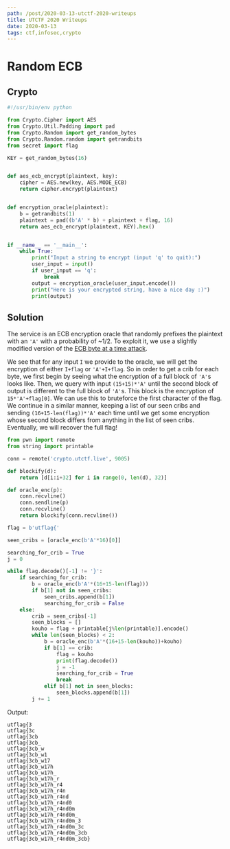 ```yaml
---
path: /post/2020-03-13-utctf-2020-writeups
title: UTCTF 2020 Writeups
date: 2020-03-13
tags: ctf,infosec,crypto
---
```


# Random ECB

## Crypto

```python
#!/usr/bin/env python

from Crypto.Cipher import AES
from Crypto.Util.Padding import pad
from Crypto.Random import get_random_bytes
from Crypto.Random.random import getrandbits
from secret import flag

KEY = get_random_bytes(16)


def aes_ecb_encrypt(plaintext, key):
    cipher = AES.new(key, AES.MODE_ECB)
    return cipher.encrypt(plaintext)


def encryption_oracle(plaintext):
    b = getrandbits(1)
    plaintext = pad((b'A' * b) + plaintext + flag, 16)
    return aes_ecb_encrypt(plaintext, KEY).hex()


if __name__ == '__main__':
    while True:
        print("Input a string to encrypt (input 'q' to quit):")
        user_input = input()
        if user_input == 'q':
            break
        output = encryption_oracle(user_input.encode())
        print("Here is your encrypted string, have a nice day :)")
        print(output)
```

## Solution

The service is an ECB encryption oracle that randomly prefixes the plaintext with an `'A'` with a probability of ~1/2. To exploit it, we use a slightly modified version of the [ECB byte at a time attack](https://github.com/ashutosh1206/Crypton/tree/master/Block-Cipher/Attack-ECB-Byte-at-a-Time). 

We see that for any input `I` we provide to the oracle, we will get the encryption of either `I+flag` or `'A'+I+flag`. So in order to get a crib for each byte, we first begin by seeing what the encryption of a full block of `'A'`s looks like. Then, we query with input `(15+15)*'A'` until the second block of output is different to the full block of `'A'`s. This block is the encryption of `15*'A'+flag[0]`. We can use this to bruteforce the first character of the flag. We continue in a similar manner, keeping a list of our seen cribs and sending `(16+15-len(flag))*'A'` each time until we get some encryption whose second block differs from anything in the list of seen cribs. Eventually, we will recover the full flag!

```python
from pwn import remote
from string import printable

conn = remote('crypto.utctf.live', 9005)

def blockify(d):
    return [d[i:i+32] for i in range(0, len(d), 32)]

def oracle_enc(p):
    conn.recvline()
    conn.sendline(p)
    conn.recvline()
    return blockify(conn.recvline())

flag = b'utflag{'

seen_cribs = [oracle_enc(b'A'*16)[0]]

searching_for_crib = True
j = 0

while flag.decode()[-1] != '}':
    if searching_for_crib:
        b = oracle_enc(b'A'*(16+15-len(flag)))
        if b[1] not in seen_cribs:
            seen_cribs.append(b[1])
            searching_for_crib = False
    else:
        crib = seen_cribs[-1]
        seen_blocks = []
        kouho = flag + printable[j%len(printable)].encode()
        while len(seen_blocks) < 2:
            b = oracle_enc(b'A'*(16+15-len(kouho))+kouho)
            if b[1] == crib:
                flag = kouho
                print(flag.decode())
                j = -1
                searching_for_crib = True
                break
            elif b[1] not in seen_blocks:
                seen_blocks.append(b[1])
        j += 1
```

Output:

```
utflag{3
utflag{3c
utflag{3cb
utflag{3cb_
utflag{3cb_w
utflag{3cb_w1
utflag{3cb_w17
utflag{3cb_w17h
utflag{3cb_w17h_
utflag{3cb_w17h_r
utflag{3cb_w17h_r4
utflag{3cb_w17h_r4n
utflag{3cb_w17h_r4nd
utflag{3cb_w17h_r4nd0
utflag{3cb_w17h_r4nd0m
utflag{3cb_w17h_r4nd0m_
utflag{3cb_w17h_r4nd0m_3
utflag{3cb_w17h_r4nd0m_3c
utflag{3cb_w17h_r4nd0m_3cb
utflag{3cb_w17h_r4nd0m_3cb}
```
